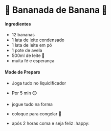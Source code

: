 # :banana: Bananada de Banana :banana:



#### Ingredientes 

- 12 bananas
- 1 lata de leite condensado
- 1 lata de leite em pó
- 1 pote de avela
- 500ml de leite :milk_glass:
- muita fé e esperança

#### Mode de Preparo

- Joga tudo no liquidificador 

- Por 5 min :timer_clock:

- jogue tudo na forma

- coloque para congelar :ice_cream:

- após 2 horas coma e seja feliz :happy:

  